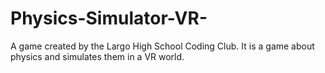 # Physics-Simulator-VR-
A game created by the Largo High School Coding Club. It is a game about physics and simulates them in a VR world.

